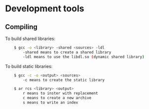 # Development tools

## Compiling

To build shared libraries:
```sh
    $ gcc -o <library> -shared <sources> -ldl
        -shared means to create a shared library
        -ldl means to use the libdl.so (dynamic shared library)
```

To build static libraries:
```sh
    $ gcc -c -o <output> <sources>
        -c means to create the static library
```

```sh
    $ ar rcs <library> <output>
        r means to inster with replacement
        c means to create a new archive
        s means to write an index
```
